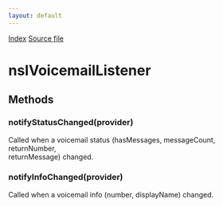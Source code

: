 ```yaml
---
layout: default
---
```

<div id='links'><a href="../index.html">Index</a>
<a href="http://dxr.mozilla.org/mozilla-central/source/dom/voicemail/nsIVoicemailService.idl">Source file</a>
</div>

# nsIVoicemailListener #

## Methods ##

### notifyStatusChanged(provider) ###
  
Called when a voicemail status (hasMessages, messageCount, returnNumber,  
returnMessage) changed.  
  

### notifyInfoChanged(provider) ###
  
Called when a voicemail info (number, displayName) changed.  
  
